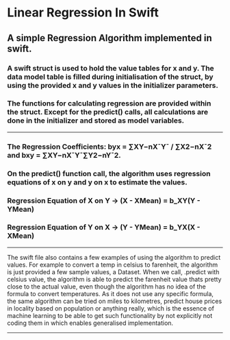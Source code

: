 # Linear Regression In Swift

## A simple Regression Algorithm implemented in swift. 
### A swift struct is used to hold the value tables for x and y. The data model table is filled during initialisation of the struct, by using the provided x and y values in the initializer parameters.
### The functions for calculating regression are provided within the struct. Except for the predict() calls, all calculations are done in the initializer and stored as model variables.
- - -
### The Regression Coefficients: byx = ∑XY−nX¯Y¯ / ∑X2−nX¯2 and bxy = ∑XY−nX¯Y¯∑Y2−nY¯2.                                       

### On the predict() function call, the algorithm uses regression equations of x on y and y on x to estimate the values. 

### Regression Equation of X on Y -> (X - XMean) = b_XY(Y - YMean)                                                                  

### Regression Equation of Y on X -> (Y - YMean) = b_YX(X - XMean)
- - -
The swift file also contains a few examples of using the algorithm to predict values. For example to convert a temp in celsius to farenheit, the algorithm is just provided a few sample values, a Dataset. When we call, .predict with celsius value, the algorithm is able to predict the farenheit value thats pretty close to the actual value, even though the algorithm has no idea of the formula to convert temperatures. As it does not use any specific formula, the same algorithm can be tried on miles to kilometres, predict house prices in locality based on population or anything really, which is the essence of machine learning to be able to get such functionality by not explicitly not coding them in which enables generalised implementation.
- - -
